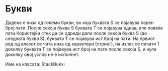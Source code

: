 # Букви 
Дадена е низа од големи букви, во која буквата S се појавува парен број пати. После секоја буква S буквата Т се појавува еднаш или повеќе пати.Користејќи стек да се одреди дали после секоја буква S (до следната буква S), буквата Т се појавува ист број на пати. На првиот ред од влезот се чита низа од карактери (стринг), на излез се печати 1 доколку буквата Т се појавува ист број на пати после секоја S, и нула доколку овој услов не е исполнет.

Име на класата: StackBukvi